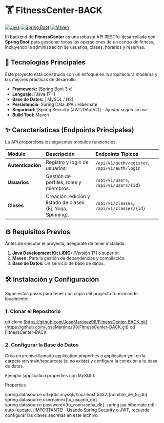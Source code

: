 # 🏋️ FitnessCenter-BACK

[![Java](https://img.shields.io/badge/Java-17+-blue.svg)](https://www.java.com/es/)
[![Spring Boot](https://img.shields.io/badge/Spring_Boot-3.x-green.svg)](https://spring.io/projects/spring-boot)
[![Maven](https://img.shields.io/badge/Build-Maven-orange.svg)](https://maven.apache.org/)

El backend de **FitnessCenter** es una robusta API RESTful desarrollada con **Spring Boot** para gestionar todas las operaciones de un centro de fitness, incluyendo la administración de usuarios, clases, horarios y reservas.

## 🚀 Tecnologías Principales

Este proyecto está construido con un enfoque en la arquitectura moderna y las mejores prácticas de desarrollo.

* **Framework:** [Spring Boot 3.x]
* **Lenguaje:** [Java 17+]
* **Base de Datos:** [ MySQL / H2]
* **Persistencia:** Spring Data JPA / Hibernate
* **Seguridad:** [Spring Security (JWT/OAuth2)] - *Ajustar según se use*
* **Build Tool:** Maven

## ✨ Características (Endpoints Principales)

La API proporciona los siguientes módulos funcionales:

| Módulo | Descripción | Endpoints Típicos |
| :--- | :--- | :--- |
| **Autenticación** | Registro y login de usuarios. | `/api/v1/auth/register`, `/api/v1/auth/login` |
| **Usuarios** | Gestión de perfiles, roles y miembros. | `/api/v1/users`, `/api/v1/users/{id}` |
| **Clases** | Creación, edición y listado de clases (Ej. Yoga, Spinning). | `/api/v1/classes`, `/api/v1/classes/{id}` |

## ⚙️ Requisitos Previos

Antes de ejecutar el proyecto, asegúrate de tener instalado:

1.  **Java Development Kit (JDK):** [Versión 17] o superior.
2.  **Maven:** Para la gestión de dependencias y compilación.
3.  **Base de Datos:** Un servicio de base de datos.

## 🛠️ Instalación y Configuración

Sigue estos pasos para tener una copia del proyecto funcionando localmente:

### 1. Clonar el Repositorio

git clone [https://github.com/JoseMartinez98/FitnessCenter-BACK.git](https://github.com/JoseMartinez98/FitnessCenter-BACK.git)
cd FitnessCenter-BACK

### 2. Configurar la Base de Datos
Crea un archivo llamado application.properties o application.yml en la carpeta src/main/resources/ (si no existe) y configura la conexión a tu base de datos.

Ejemplo (application.properties con MySQL):

Properties

spring.datasource.url=jdbc:mysql://localhost:5432/[nombre_de_tu_db].
spring.datasource.username=[tu_usuario_db].
spring.datasource.password=[tu_contraseña_db].
spring.jpa.hibernate.ddl-auto=update.
¡IMPORTANTE! : Usando Spring Security o JWT, recuerda configurar las claves secretas en este archivo.

